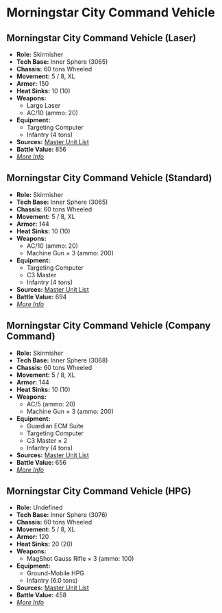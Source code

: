 # Morningstar City Command Vehicle 

## Morningstar City Command Vehicle (Laser) 

- **Role:** Skirmisher 
- **Tech Base:** Inner Sphere (3065) 
- **Chassis:** 60 tons Wheeled 
- **Movement:** 5 / 8, XL 
- **Armor:** 150 
- **Heat Sinks:** 10 (10) 
- **Weapons:** 
  - Large Laser 
  - AC/10 (ammo: 20) 
- **Equipment:** 
  - Targeting Computer 
  - Infantry (4 tons) 
- **Sources:** [Master Unit List](http://masterunitlist.info/Unit/Details/4670/morningstar-city-command-vehicle-laser) 
- **Battle Value:** 856 
- [*More Info*](morningstar_city_command_vehicle/morningstar_city_command_vehicle_laser.md) 

## Morningstar City Command Vehicle (Standard) 

- **Role:** Skirmisher 
- **Tech Base:** Inner Sphere (3065) 
- **Chassis:** 60 tons Wheeled 
- **Movement:** 5 / 8, XL 
- **Armor:** 144 
- **Heat Sinks:** 10 (10) 
- **Weapons:** 
  - AC/10 (ammo: 20) 
  - Machine Gun × 3 (ammo: 200) 
- **Equipment:** 
  - Targeting Computer 
  - C3 Master 
  - Infantry (4 tons) 
- **Sources:** [Master Unit List](http://masterunitlist.info/Unit/Details/4671/morningstar-city-command-vehicle-standard) 
- **Battle Value:** 694 
- [*More Info*](morningstar_city_command_vehicle/morningstar_city_command_vehicle_standard.md) 

## Morningstar City Command Vehicle (Company Command) 

- **Role:** Skirmisher 
- **Tech Base:** Inner Sphere (3068) 
- **Chassis:** 60 tons Wheeled 
- **Movement:** 5 / 8, XL 
- **Armor:** 144 
- **Heat Sinks:** 10 (10) 
- **Weapons:** 
  - AC/5 (ammo: 20) 
  - Machine Gun × 3 (ammo: 200) 
- **Equipment:** 
  - Guardian ECM Suite 
  - Targeting Computer 
  - C3 Master × 2 
  - Infantry (4 tons) 
- **Sources:** [Master Unit List](http://masterunitlist.info/Unit/Details/4669/morningstar-city-command-vehicle-company-command) 
- **Battle Value:** 656 
- [*More Info*](morningstar_city_command_vehicle/morningstar_city_command_vehicle_company_command.md) 

## Morningstar City Command Vehicle (HPG) 

- **Role:** Undefined 
- **Tech Base:** Inner Sphere (3076) 
- **Chassis:** 60 tons Wheeled 
- **Movement:** 5 / 8, XL 
- **Armor:** 120 
- **Heat Sinks:** 20 (20) 
- **Weapons:** 
  - MagShot Gauss Rifle × 3 (ammo: 100) 
- **Equipment:** 
  - Ground-Mobile HPG 
  - Infantry (6.0 tons) 
- **Sources:** [Master Unit List](http://masterunitlist.info/Unit/Details/5733/morningstar-city-command-vehicle-hpg) 
- **Battle Value:** 458 
- [*More Info*](morningstar_city_command_vehicle/morningstar_city_command_vehicle_hpg.md) 

